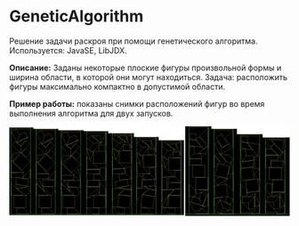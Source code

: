 # GeneticAlgorithm
Решение задачи раскроя при помощи генетического алгоритма. Используется: JavaSE, LibJDX.

**Описание:** Заданы некоторые плоские фигуры произвольной формы и ширина области, в которой они могут находиться.
Задача: расположить фигуры максимально компактно в допустимой области.

**Пример работы:** показаны снимки расположений фигур во время выполнения алгоритма для двух запусков.

![screenshot of sample](https://github.com/GordiychukAlexey/GeneticAlgorithm/blob/master/GitReadme/Example1.png)